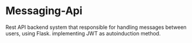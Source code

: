 # Messaging-Api
Rest API backend system that responsible for handling messages between users, using Flask. implementing JWT as autoinduction method.
